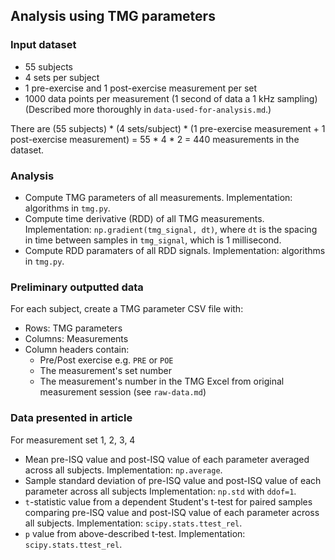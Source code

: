## Analysis using TMG parameters

### Input dataset
- 55 subjects
- 4 sets per subject
- 1 pre-exercise and 1 post-exercise measurement per set
- 1000 data points per measurement (1 second of data a 1 kHz sampling)
(Described more thoroughly in `data-used-for-analysis.md`.)

There are (55 subjects) * (4 sets/subject) * (1 pre-exercise measurement + 1 post-exercise measurement) = 55 * 4 * 2 = 440 measurements in the dataset.

### Analysis
- Compute TMG parameters of all measurements.
  Implementation: algorithms in `tmg.py`.
- Compute time derivative (RDD) of all TMG measurements.
  Implementation: `np.gradient(tmg_signal, dt)`, where `dt` is the spacing in time between samples in `tmg_signal`, which is 1 millisecond.
- Compute RDD paramaters of all RDD signals.
  Implementation: algorithms in `tmg.py`.

### Preliminary outputted data
For each subject, create a TMG parameter CSV file with:
- Rows: TMG parameters
- Columns: Measurements
- Column headers contain:
  - Pre/Post exercise e.g. `PRE` or `POE`
  - The measurement's set number
  - The measurement's number in the TMG Excel from original measurement session (see `raw-data.md`)

### Data presented in article
For measurement set 1, 2, 3, 4
- Mean pre-ISQ value and post-ISQ value of each parameter averaged across all subjects.
  Implementation: `np.average`.
- Sample standard deviation of pre-ISQ value and post-ISQ value of each parameter across all subjects
  Implementation: `np.std` with `ddof=1`.
- `t`-statistic value from a dependent Student's t-test for paired samples comparing
  pre-ISQ value and post-ISQ value of each parameter across all subjects.
  Implementation: `scipy.stats.ttest_rel`.
- `p` value from above-described t-test.
  Implementation: `scipy.stats.ttest_rel`.
